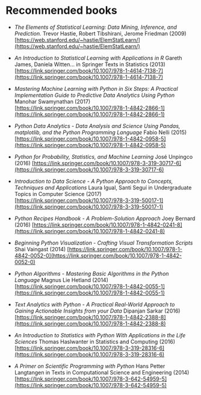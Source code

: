 # Recommended books 

* _The Elements of Statistical Learning: Data Mining, Inference, and Prediction._ Trevor Hastie, Robert Tibshirani, Jerome Friedman (2009) [https://web.stanford.edu/~hastie/ElemStatLearn/](https://web.stanford.edu/~hastie/ElemStatLearn/) 

* _An Introduction to Statistical Learning with Applications in R_ Gareth James, Daniela Witten… in Springer Texts in Statistics (2013) [https://link.springer.com/book/10.1007/978-1-4614-7138-7](https://link.springer.com/book/10.1007/978-1-4614-7138-7) 

* _Mastering Machine Learning with Python in Six Steps: A Practical Implementation Guide to Predictive Data Analytics Using Python_ Manohar Swamynathan (2017) [https://link.springer.com/book/10.1007/978-1-4842-2866-1](https://link.springer.com/book/10.1007/978-1-4842-2866-1) 

* _Python Data Analytics - Data Analysis and Science Using Pandas, matplotlib, and the Python Programming Language_ Fabio Nelli (2015) [https://link.springer.com/book/10.1007/978-1-4842-0958-5](https://link.springer.com/book/10.1007/978-1-4842-0958-5) 

* _Python for Probability, Statistics, and Machine Learning_ José Unpingco (2016) [https://link.springer.com/book/10.1007/978-3-319-30717-6](https://link.springer.com/book/10.1007/978-3-319-30717-6) 

* _Introduction to Data Science - A Python Approach to Concepts, Techniques and Applications_ Laura Igual, Santi Seguí in Undergraduate Topics in Computer Science (2017) [https://link.springer.com/book/10.1007/978-3-319-50017-1](https://link.springer.com/book/10.1007/978-3-319-50017-1) 

* _Python Recipes Handbook - A Problem-Solution Approach_ Joey Bernard (2016) [https://link.springer.com/book/10.1007/978-1-4842-0241-8](https://link.springer.com/book/10.1007/978-1-4842-0241-8) 

* _Beginning Python Visualization - Crafting Visual Transformation Scripts_ Shai Vaingast (2014) [https://link.springer.com/book/10.1007/978-1-4842-0052-0](https://link.springer.com/book/10.1007/978-1-4842-0052-0) 

* _Python Algorithms - Mastering Basic Algorithms in the Python Language_ Magnus Lie Hetland (2014) [https://link.springer.com/book/10.1007/978-1-4842-0055-1](https://link.springer.com/book/10.1007/978-1-4842-0055-1) 

* _Text Analytics with Python - A Practical Real-World Approach to Gaining Actionable Insights from your Data_ Dipanjan Sarkar (2016) [https://link.springer.com/book/10.1007/978-1-4842-2388-8](https://link.springer.com/book/10.1007/978-1-4842-2388-8) 
 
* _An Introduction to Statistics with Python With Applications in the Life Sciences_ Thomas Haslwanter in Statistics and Computing (2016) [https://link.springer.com/book/10.1007/978-3-319-28316-6](https://link.springer.com/book/10.1007/978-3-319-28316-6) 

* _A Primer on Scientific Programming with Python_ Hans Petter Langtangen in Texts in Computational Science and Engineering (2014) [https://link.springer.com/book/10.1007/978-3-642-54959-5](https://link.springer.com/book/10.1007/978-3-642-54959-5) 

